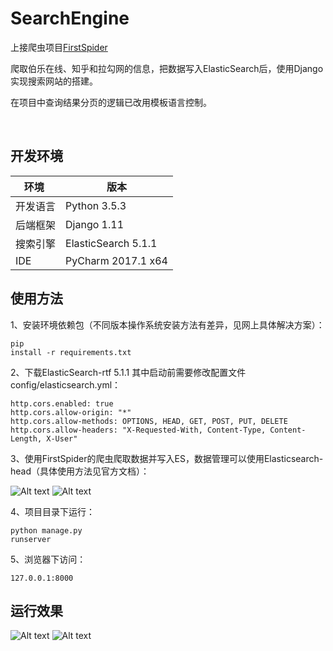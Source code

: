 # SearchEngine
上接爬虫项目[FirstSpider](https://github.com/yipwinghong/FirstSpider)
 
爬取伯乐在线、知乎和拉勾网的信息，把数据写入ElasticSearch后，使用Django实现搜索网站的搭建。
 
在项目中查询结果分页的逻辑已改用模板语言控制。
 
 
 
## 开发环境
环境 | 版本
---|---
开发语言 | Python 3.5.3
后端框架 | Django 1.11
搜索引擎 | ElasticSearch 5.1.1
IDE | PyCharm 2017.1 x64


## 使用方法

 1、安装环境依赖包（不同版本操作系统安装方法有差异，见网上具体解决方案）：<pre><code>pip install -r requirements.txt</code></pre>

 2、下载ElasticSearch-rtf 5.1.1
 其中启动前需要修改配置文件config/elasticsearch.yml：
 <pre><code>http.cors.enabled: true
http.cors.allow-origin: "*"
http.cors.allow-methods: OPTIONS, HEAD, GET, POST, PUT, DELETE
http.cors.allow-headers: "X-Requested-With, Content-Type, Content-Length, X-User"
</code></pre>
 
 3、使用FirstSpider的爬虫爬取数据并写入ES，数据管理可以使用Elasticsearch-head（具体使用方法见官方文档）：
 
 ![Alt text](https://github.com/yipwinghong/SearchEngine/blob/master/Screenshots/1.jpg)
 ![Alt text](https://github.com/yipwinghong/SearchEngine/blob/master/Screenshots/2.jpg)

 
 4、项目目录下运行：<pre><code>python manage.py runserver</code></pre>

 5、浏览器下访问：<pre><code>127.0.0.1:8000</code></pre>


## 运行效果

 ![Alt text](https://github.com/yipwinghong/SearchEngine/blob/master/Screenshots/3.jpg)
 ![Alt text](https://github.com/yipwinghong/SearchEngine/blob/master/Screenshots/4.jpg)
 

